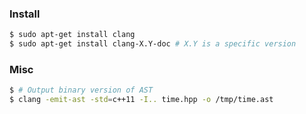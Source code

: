 ### Install
```bash
$ sudo apt-get install clang
$ sudo apt-get install clang-X.Y-doc # X.Y is a specific version
```
### Misc
```bash
$ # Output binary version of AST
$ clang -emit-ast -std=c++11 -I.. time.hpp -o /tmp/time.ast
```
